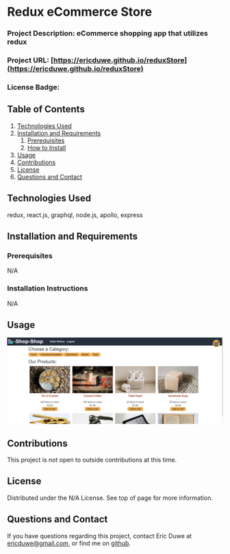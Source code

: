  
# Redux eCommerce Store

### Project Description: eCommerce shopping app that utilizes redux
### Project URL: [https://ericduwe.github.io/reduxStore](https://ericduwe.github.io/reduxStore)
### License Badge: 
## Table of Contents
1. [Technologies Used](#technologies-used)
2. [Installation and Requirements](#installation-and-requirements)
    1. [Prerequisites](#prerequisites)
    2. [How to Install](#installation-instructions)
3. [Usage](#usage)
4. [Contributions](#contributions)
5. [License](#license)
6. [Questions and Contact](#questions-and-contact)

## Technologies Used
redux, react.js, graphql, node.js, apollo, express

## Installation and Requirements
### Prerequisites
N/A

### Installation Instructions
N/A

## Usage
![Screenshot of app](./assets/Redux_screenshot.PNG)

## Contributions
This project is not open to outside contributions at this time.


## License
Distributed under the N/A License. See top of page for more information.

## Questions and Contact
If you have questions regarding this project, contact Eric Duwe at ericduwe@gmail.com, or find me on [github](https://www.github.com/ericduwe).
